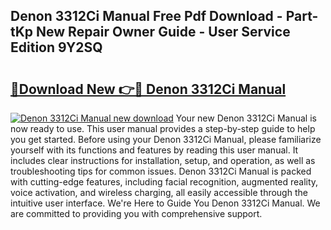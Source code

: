 ## Denon 3312Ci Manual Free Pdf Download - Part-tKp New Repair Owner Guide - User Service Edition 9Y2SQ

# <h2><a href="http://bc28843.oget.top/?id=Denon+3312Ci+Manual">🔗Download New 👉🔴 Denon 3312Ci Manual</a></h2>

[![Denon 3312Ci Manual new download](https://i.imgur.com/5g1atiW.png)](http://bc28843.oget.top/?id=Denon+3312Ci+Manual)
Your new Denon 3312Ci Manual is now ready to use. This user manual provides a step-by-step guide to help you get started. Before using your Denon 3312Ci Manual, please familiarize yourself with its functions and features by reading this user manual. It includes clear instructions for installation, setup, and operation, as well as troubleshooting tips for common issues. Denon 3312Ci Manual is packed with cutting-edge features, including facial recognition, augmented reality, voice activation, and wireless charging, all easily accessible through the intuitive user interface. We're Here to Guide You Denon 3312Ci Manual. We are committed to providing you with comprehensive support.
